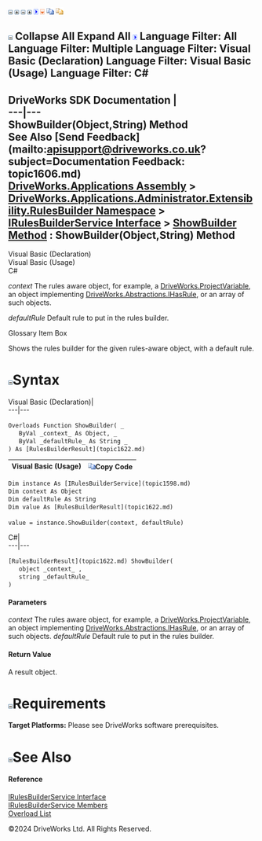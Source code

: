 ![](dotnetimages/collapse.gif) ![](dotnetimages/expand.gif) ![](dotnetimages/collapse.gif) ![](dotnetimages/expand.gif) ![](dotnetimages/drpdown.gif) ![](dotnetimages/drpdown_orange.gif) ![](dotnetimages/copycode.gif) ![](dotnetimages/copycodeHighlight.gif)

![](dotnetimages/collapse.gif) Collapse All Expand All ![](dotnetimages/drpdown.gif) Language Filter: All  Language Filter: Multiple  Language Filter: Visual Basic (Declaration) Language Filter: Visual Basic (Usage) Language Filter: C#  
---  
DriveWorks SDK Documentation  |   
---|---  
ShowBuilder(Object,String) Method   
See Also [Send Feedback](mailto:apisupport@driveworks.co.uk?subject=Documentation Feedback: topic1606.md)  
[DriveWorks.Applications Assembly](topic13.md) > [DriveWorks.Applications.Administrator.Extensibility.RulesBuilder Namespace](topic1581.md) > [IRulesBuilderService Interface](topic1598.md) > [ShowBuilder Method](topic1604.md) : ShowBuilder(Object,String) Method  
---  
  
Visual Basic (Declaration)    
Visual Basic (Usage)    
C# 

_context_
    The rules aware object, for example, a [DriveWorks.ProjectVariable](topic4927.md), an object implementing [DriveWorks.Abstractions.IHasRule](topic5947.md), or an array of such objects.

_defaultRule_
    Default rule to put in the rules builder.

Glossary Item Box

Shows the rules builder for the given rules-aware object, with a default rule. 

# ![](dotnetimages/collapse.gif)Syntax

Visual Basic (Declaration)|   
---|---  
      
    
    Overloads Function ShowBuilder( _
       ByVal _context_ As Object, _
       ByVal _defaultRule_ As String _
    ) As [RulesBuilderResult](topic1622.md)  
  
Visual Basic (Usage)| ![](dotnetimages/copycode.gif)Copy Code  
---|---  
      
    
    Dim instance As [IRulesBuilderService](topic1598.md)
    Dim context As Object
    Dim defaultRule As String
    Dim value As [RulesBuilderResult](topic1622.md)
     
    value = instance.ShowBuilder(context, defaultRule)  
  
C#|   
---|---  
      
    
    [RulesBuilderResult](topic1622.md) ShowBuilder( 
       object _context_ ,
       string _defaultRule_
    )  
  
#### Parameters

 _context_
    The rules aware object, for example, a [DriveWorks.ProjectVariable](topic4927.md), an object implementing [DriveWorks.Abstractions.IHasRule](topic5947.md), or an array of such objects.
_defaultRule_
    Default rule to put in the rules builder.

#### Return Value

A result object.

# ![](dotnetimages/collapse.gif)Requirements

**Target Platforms:** Please see DriveWorks software prerequisites.

# ![](dotnetimages/collapse.gif)See Also

#### Reference

[IRulesBuilderService Interface](topic1598.md)   
[IRulesBuilderService Members](topic1599.md)   
[Overload List](topic1604.md)

©2024 DriveWorks Ltd. All Rights Reserved.
